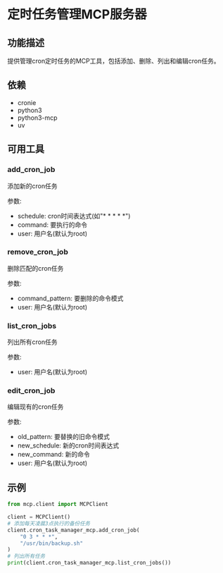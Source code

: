 # 定时任务管理MCP服务器

## 功能描述
提供管理cron定时任务的MCP工具，包括添加、删除、列出和编辑cron任务。

## 依赖
- cronie
- python3
- python3-mcp
- uv

## 可用工具

### add_cron_job
添加新的cron任务

参数:
- schedule: cron时间表达式(如"* * * * *")
- command: 要执行的命令
- user: 用户名(默认为root)

### remove_cron_job 
删除匹配的cron任务

参数:
- command_pattern: 要删除的命令模式
- user: 用户名(默认为root)

### list_cron_jobs
列出所有cron任务

参数:
- user: 用户名(默认为root)

### edit_cron_job
编辑现有的cron任务

参数:
- old_pattern: 要替换的旧命令模式
- new_schedule: 新的cron时间表达式
- new_command: 新的命令
- user: 用户名(默认为root)

## 示例
```python
from mcp.client import MCPClient

client = MCPClient()
# 添加每天凌晨3点执行的备份任务
client.cron_task_manager_mcp.add_cron_job(
    "0 3 * * *",
    "/usr/bin/backup.sh"
)
# 列出所有任务
print(client.cron_task_manager_mcp.list_cron_jobs())